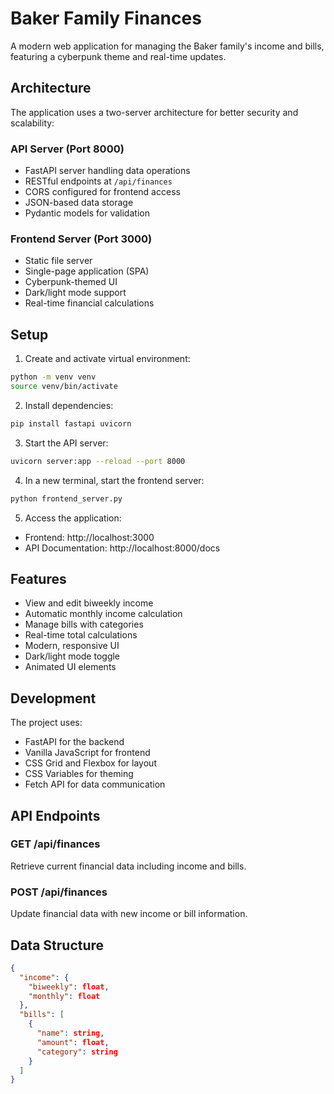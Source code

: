 # Baker Family Finances

A modern web application for managing the Baker family's income and bills, featuring a cyberpunk theme and real-time updates.

## Architecture

The application uses a two-server architecture for better security and scalability:

### API Server (Port 8000)
- FastAPI server handling data operations
- RESTful endpoints at `/api/finances`
- CORS configured for frontend access
- JSON-based data storage
- Pydantic models for validation

### Frontend Server (Port 3000)
- Static file server
- Single-page application (SPA)
- Cyberpunk-themed UI
- Dark/light mode support
- Real-time financial calculations

## Setup

1. Create and activate virtual environment:
```bash
python -m venv venv
source venv/bin/activate
```

2. Install dependencies:
```bash
pip install fastapi uvicorn
```

3. Start the API server:
```bash
uvicorn server:app --reload --port 8000
```

4. In a new terminal, start the frontend server:
```bash
python frontend_server.py
```

5. Access the application:
- Frontend: http://localhost:3000
- API Documentation: http://localhost:8000/docs

## Features

- View and edit biweekly income
- Automatic monthly income calculation
- Manage bills with categories
- Real-time total calculations
- Modern, responsive UI
- Dark/light mode toggle
- Animated UI elements

## Development

The project uses:
- FastAPI for the backend
- Vanilla JavaScript for frontend
- CSS Grid and Flexbox for layout
- CSS Variables for theming
- Fetch API for data communication

## API Endpoints

### GET /api/finances
Retrieve current financial data including income and bills.

### POST /api/finances
Update financial data with new income or bill information.

## Data Structure

```json
{
  "income": {
    "biweekly": float,
    "monthly": float
  },
  "bills": [
    {
      "name": string,
      "amount": float,
      "category": string
    }
  ]
}
```
